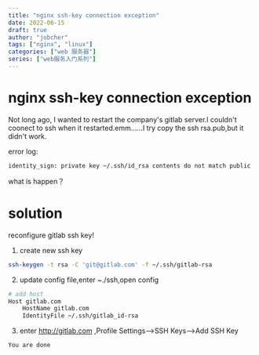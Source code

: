 ```yaml
---
title: "nginx ssh-key connection exception"
date: 2022-06-15
draft: true
author: "jobcher"
tags: ["nginx", "linux"]
categories: ["web 服务器"]
series: ["web服务入门系列"]
---
```


# nginx ssh-key connection exception

Not long ago, I wanted to restart the company's gitlab server.I couldn't coonect to ssh when it restarted.emm……I try copy the ssh rsa.pub,but it didn't work.

error log:

```log
identity_sign: private key ~/.ssh/id_rsa contents do not match public
```

what is happen？

# solution

reconfigure gitlab ssh key!

1. create new ssh key

```sh
ssh-keygen -t rsa -C 'git@gitlab.com' -f ~/.ssh/gitlab-rsa
```

2. update config file,enter ~./ssh,open config

```sh
# add host
Host gitlab.com
    HostName gitlab.com
    IdentityFile ~/.ssh/gitlab_id-rsa

```

3. enter http://gitlab.com ,Profile Settings-->SSH Keys-->Add SSH Key

`You are done`
